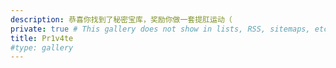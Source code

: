 ```yaml
---
description: 恭喜你找到了秘密宝库，奖励你做一套提肛运动（
private: true # This gallery does not show in lists, RSS, sitemaps, etc. On list pages, use cascade to hide descendants.
title: Pr1v4te
#type: gallery
---
```

